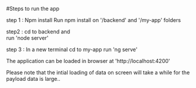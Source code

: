 #Steps to run the app

step 1 : Npm install
Run npm install on '/backend' and '/my-app' folders

step2 : cd to backend and  
run 'node server'

step 3 : In a new terminal cd to my-app
run 'ng serve'

The application can be loaded in browser at 'http://localhost:4200'

Please note that the intial loading of data on screen will take a while for the payload data is large..
